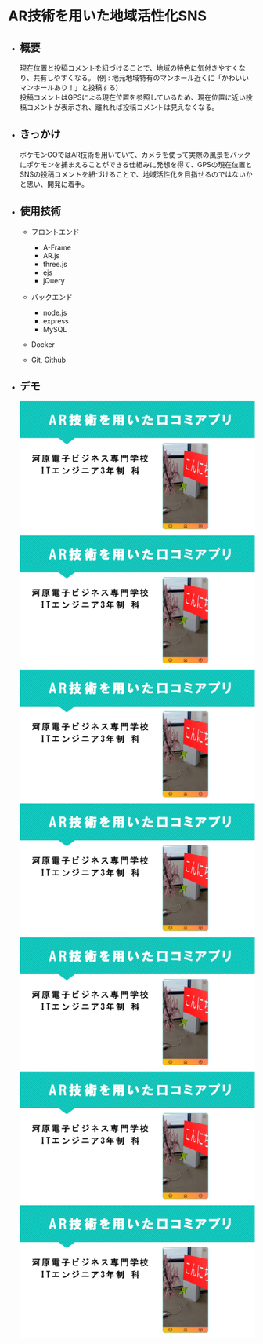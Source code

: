 # AR技術を用いた地域活性化SNS

- ## 概要

    現在位置と投稿コメントを紐づけることで、地域の特色に気付きやすくなり、共有しやすくなる。
    (例 : 地元地域特有のマンホール近くに「かわいいマンホールあり！」と投稿する)  
    投稿コメントはGPSによる現在位置を参照しているため、現在位置に近い投稿コメントが表示され、離れれば投稿コメントは見えなくなる。

- ## きっかけ

    ポケモンGOではAR技術を用いていて、カメラを使って実際の風景をバックにポケモンを捕まえることができる仕組みに発想を得て、GPSの現在位置とSNSの投稿コメントを紐づけることで、地域活性化を目指せるのではないかと思い、開発に着手。

- ## 使用技術

  - フロントエンド
    - A-Frame
    - AR.js
    - three.js
    - ejs
    - jQuery

  - バックエンド
    - node.js
    - express
    - MySQL

  - Docker
  - Git, Github

- ## デモ

    ![](.github\slide\demo1.PNG)
    ![](.github\slide\demo1.PNG)
    ![](.github\slide\demo1.PNG)
    ![](.github\slide\demo1.PNG)
    ![](.github\slide\demo1.PNG)
    ![](.github\slide\demo1.PNG)
    ![](.github\slide\demo1.PNG)
